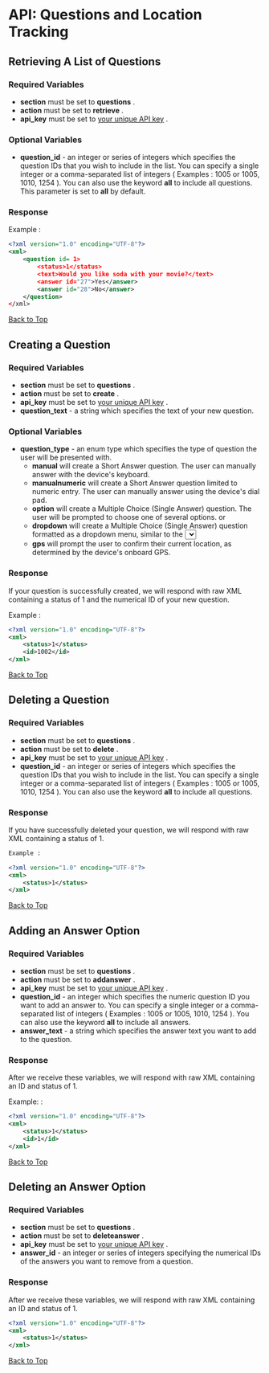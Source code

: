 <a name="head"></a><h1>API: Questions and Location Tracking</h1>

<a name="retrieve"></a><h2>Retrieving A List of Questions</h2>

<h3>Required Variables</h3>

* <b>section</b> must be set to <b>questions</b> .
* <b>action</b> must be set to <b>retrieve</b> .
* <b>api_key</b> must be set to [your unique API key][1] .

<h3>Optional Variables</h3>

* <b>question_id</b> - an integer or series of integers which specifies the question IDs that you wish to include in the list. You can specify a single integer or a comma-separated list of integers ( Examples : 1005 or 1005, 1010, 1254 ). You can also use the keyword <b>all</b> to include all questions. This parameter is set to <b>all</b> by default.

<h3>Response</h3>

Example :

~~~ .xml
<?xml version="1.0" encoding="UTF-8"?>
<xml>
    <question id= 1>
        <status>1</status>
        <text>Would you like soda with your movie?</text>
        <answer id="27">Yes</answer>
        <answer id="28">No</answer>
    </question>
</xml>
~~~

[Back to Top](#head)

<a name="create"></a><h2>Creating a Question</h2>

<h3>Required Variables</h3>

* <b>section</b> must be set to <b>questions</b> .
* <b>action</b> must be set to <b>create</b> .
* <b>api_key</b> must be set to [your unique API key][1] .
* <b>question_text</b> - a string which specifies the text of your new question.

<h3>Optional Variables</h3>

* <b>question_type</b> - an enum type which specifies the type of question the user will be presented with.
    * <b>manual</b> will create a Short Answer question. The user can manually answer with the device's keyboard.
    * <b>manualnumeric</b> will create a Short Answer question limited to numeric entry. The user can manually answer using the device's dial pad.
    * <b>option</b> will create a Multiple Choice (Single Answer) question. The user will be prompted to choose one of several options.
        or
    * <b>dropdown</b> will create a Multiple Choice (Single Answer) question formatted as a dropdown menu, similar to the <select> HTML element. When the user taps the question, they will be presented with the native picker UI of the OS.
    * <b>gps</b> will prompt the user to confirm their current location, as determined by the device's onboard GPS.

<h3>Response</h3>

If your question is successfully created, we will respond with raw XML containing a status of 1 and the numerical ID of your new question.

Example :

~~~ .xml
<?xml version="1.0" encoding="UTF-8"?>
<xml>
    <status>1</status>
    <id>1002</id>
</xml>
~~~

[Back to Top](#head)

<a name="delete"></a><h2>Deleting a Question</h2>

<h3>Required Variables</h3>

* <b>section</b> must be set to <b>questions</b> .
* <b>action</b> must be set to <b>delete</b> .
* <b>api_key</b> must be set to [your unique API key][1] .
* <b>question_id</b> - an integer or series of integers which specifies the question IDs that you wish to include in the list. You can specify a single integer or a comma-separated list of integers ( Examples : 1005 or 1005, 1010, 1254 ). You can also use the keyword <b>all</b> to include all questions.

<h3>Response</h3>

If you have successfully deleted your question, we will respond with raw XML containing a status of 1.

~~~ .xml
Example :

<?xml version="1.0" encoding="UTF-8"?>
<xml>
    <status>1</status>
</xml>
~~~

[Back to Top](#head)

<a name="add"></a><h2>Adding an Answer Option</h2>

<h3>Required Variables</h3>

* <b>section</b> must be set to <b>questions</b> .
* <b>action</b> must be set to <b>addanswer</b> .
* <b>api_key</b> must be set to [your unique API key][1] .
* <b>question_id</b> - an integer which specifies the numeric question ID you want to add an answer to. You can specify a single integer or a comma-separated list of integers ( Examples : 1005 or 1005, 1010, 1254 ). You can also use the keyword <b>all</b> to include all answers.
* <b>answer_text</b> - a string which specifies the answer text you want to add to the question.

<h3>Response</h3>

After we receive these variables, we will respond with raw XML containing an ID and status of 1.

Example: :

~~~ .xml
<?xml version="1.0" encoding="UTF-8"?>
<xml>
    <status>1</status>
    <id>1</id>
</xml>
~~~

[Back to Top](#head)

<a name="deleteanswer"></a><h2>Deleting an Answer Option</h2>

<h3>Required Variables</h3>

* <b>section</b> must be set to <b>questions</b> .
* <b>action</b> must be set to <b>deleteanswer</b> .
* <b>api_key</b> must be set to [your unique API key][1] .
* <b>answer_id</b> - an integer or series of integers specifying the numerical IDs of the answers you want to remove from a question.

<h3>Response</h3>

After we receive these variables, we will respond with raw XML containing an ID and status of 1.

~~~ .xml
<?xml version="1.0" encoding="UTF-8"?>
<xml>
    <status>1</status>
</xml>
~~~

[Back to Top](#head)

[1]:../README.md#finding
